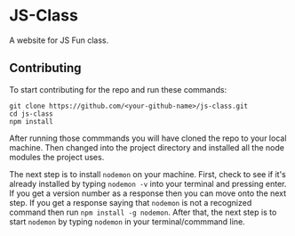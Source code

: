 # JS-Class
A website for JS Fun class.

## Contributing
To start contributing for the repo and run these commands:

```
git clone https://github.com/<your-github-name>/js-class.git
cd js-class
npm install
```

After running those commmands you will have cloned the repo to your local machine. Then changed into the project directory and installed all the node modules the project uses.

The next step is to install `nodemon` on your machine. First, check to see if it's already installed by typing `nodemon -v` into your terminal and pressing enter. If you get a version number as a response then you can move onto the next step. If you get a response saying that `nodemon` is not a recognized command then run `npm install -g nodemon`. After that, the next step is to start `nodemon` by typing `nodemon` in your terminal/commmand line.